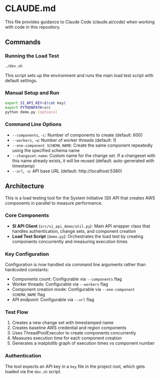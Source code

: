 # CLAUDE.md

This file provides guidance to Claude Code (claude.ai/code) when working with code in this repository.

## Commands

### Running the Load Test
```bash
./dev.sh
```
This script sets up the environment and runs the main load test script with default settings.

### Manual Setup and Run
```bash
export SI_API_KEY=$(cat key)
export PYTHONPATH=src
python demo.py [options]
```

### Command Line Options
- `--components`, `-c`: Number of components to create (default: 600)
- `--workers`, `-w`: Number of worker threads (default: 1)  
- `--one-component SCHEMA_NAME`: Create the same component repeatedly using the specified schema name
- `--changeset-name`: Custom name for the change set. If a changeset with this name already exists, it will be reused (default: auto-generated with timestamp)
- `--url`, `-u`: API base URL (default: http://localhost:5380)

## Architecture

This is a load testing tool for the System Initiative (SI) API that creates AWS components in parallel to measure performance.

### Core Components

- **SI API Client** (`src/si_api_demo/util.py`): Main API wrapper class that handles authentication, change sets, and component creation
- **Load Test Script** (`demo.py`): Orchestrates the load test by creating components concurrently and measuring execution times

### Key Configuration

Configuration is now handled via command line arguments rather than hardcoded constants:
- Components count: Configurable via `--components` flag
- Worker threads: Configurable via `--workers` flag  
- Component creation mode: Configurable via `--one-component SCHEMA_NAME` flag
- API endpoint: Configurable via `--url` flag

### Test Flow

1. Creates a new change set with timestamped name
2. Creates baseline AWS credential and region components
3. Uses ThreadPoolExecutor to create components concurrently
4. Measures execution time for each component creation
5. Generates a matplotlib graph of execution times vs component number

### Authentication

The tool expects an API key in a `key` file in the project root, which gets loaded via the `dev.sh` script.